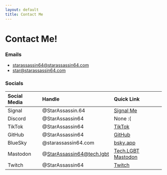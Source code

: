 ```yaml
---
layout: default
title: Contact Me
---
```

# Contact Me!

### Emails ###
* [starassassin64@starassassin64.com](mailto://starassassin64@starassassin64.com)
* [star@starassassin64.com](mailto://star@starassassin64.com)

### Socials ###

| Social Media | Handle           | Quick Link                                                                                          |
|:-------------|:-----------------|:----------------------------------------------------------------------------------------------------|
| Signal       | @StarAssassin.64 | [Signal Me](https://signal.me/#eu/tHK0RX3UqktuyBCp1qR38gTbhp4OKeGZkZuEhSwciBXgS-APFWtMKKgE88pVWOfe) |
| Discord      | @StarAssassin64  | None :(                                                                                             |
| TikTok       | @StarAssassin64  | [TikTok](https://www.tiktok.com/@starassassin64)                                                    |
| GitHub       | @StarAssassin64  | [GitHub](https://github.com/starassassin64)                                                         |
| BlueSky      | @starassassin64.com | [bsky.app](https://bsky.app/profile/starassassin64.com) |
| Mastodon     | @StarAssassin64@tech.lgbt | [Tech.LGBT Mastodon](https://tech.lgbt/@starassassin64) |
| Twitch       | @StarAssassin64  | [Twitch](https://twitch.tv/starassassin64) |
